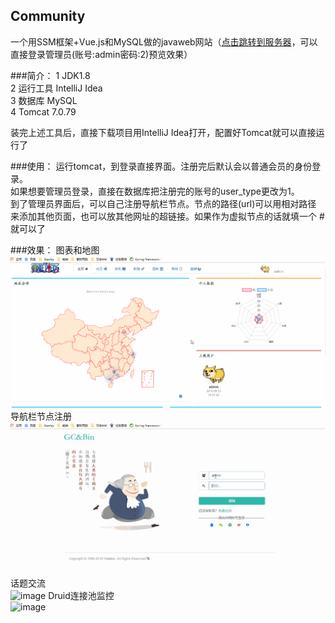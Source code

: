 ## Community
一个用SSM框架+Vue.js和MySQL做的javaweb网站（[点击跳转到服务器](http://47.106.190.36:8080/gcbin/)，可以直接登录管理员(账号:admin密码:2)预览效果）

###简介：
1 JDK1.8 <br>
2 运行工具 IntelliJ Idea <br>
3 数据库 MySQL <br>
4 Tomcat 7.0.79 <br>

装完上述工具后，直接下载项目用IntelliJ Idea打开，配置好Tomcat就可以直接运行了

###使用：
运行tomcat，到登录直接界面。注册完后默认会以普通会员的身份登录。<br>
如果想要管理员登录，直接在数据库把注册完的账号的user_type更改为1。<br>
到了管理员界面后，可以自己注册导航栏节点。节点的路径(url)可以用相对路径</br>
来添加其他页面，也可以放其他网址的超链接。如果作为虚拟节点的话就填一个 # 就可以了

###效果：
图表和地图<br>
![image](https://github.com/qq852727515/imageSave/blob/master/petsCT_img/index.gif)
导航栏节点注册<br>
![image](https://github.com/qq852727515/imageSave/blob/master/petsCT_img/tree.gif)
话题交流<br>
![image](https://github.com/qq852727515/imageSave/blob/master/petsCT_img/community.gif)
Druid连接池监控<br>
![image](https://github.com/qq852727515/imageSave/blob/master/petsCT_img/druid.gif)


